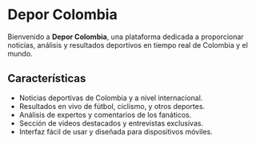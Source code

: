 # Depor Colombia

Bienvenido a **Depor Colombia**, una plataforma dedicada a proporcionar noticias, análisis y resultados deportivos en tiempo real de Colombia y el mundo.

## Características

- Noticias deportivas de Colombia y a nivel internacional.
- Resultados en vivo de fútbol, ciclismo, y otros deportes.
- Análisis de expertos y comentarios de los fanáticos.
- Sección de videos destacados y entrevistas exclusivas.
- Interfaz fácil de usar y diseñada para dispositivos móviles.




